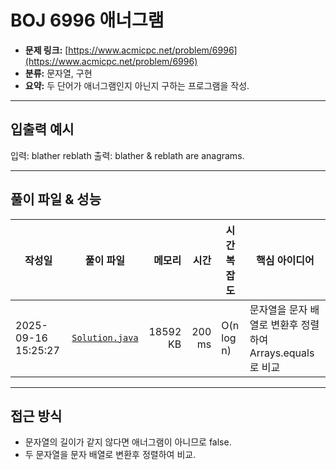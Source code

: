 # BOJ 6996 애너그램

- **문제 링크:** [https://www.acmicpc.net/problem/6996](https://www.acmicpc.net/problem/6996)  
- **분류:** 문자열, 구현
- **요약:** 두 단어가 애너그램인지 아닌지 구하는 프로그램을 작성.

--- 

## 입출력 예시
입력: blather reblath
출력: blather & reblath are anagrams.

---

## 풀이 파일 & 성능

| 작성일 | 풀이 파일 | 메모리 | 시간 | 시간복잡도 | 핵심 아이디어 |
|---|---|---:|---:|---|---|
| 2025-09-16 15:25:27 | [`Solution.java`](./Solution.java) | 18592 KB | 200 ms | O(n log n) | 문자열을 문자 배열로 변환후 정렬하여 Arrays.equals로 비교 |

---

## 접근 방식
- 문자열의 길이가 같지 않다면 애너그램이 아니므로 false.
- 두 문자열을 문자 배열로 변환후 정렬하여 비교.
